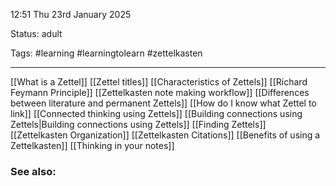 12:51 Thu 23rd January 2025

Status: adult

Tags: #learning #learningtolearn #zettelkasten

------------------------------------
[[What is a Zettel]]
[[Zettel titles]]
[[Characteristics of Zettels]]
[[Richard Feymann Principle]]
[[Zettelkasten note making workflow]]
[[Differences between literature and permanent Zettels]]
[[How do I know what Zettel to link]]
[[Connected thinking using Zettels]]
[[Building connections using Zettels|Building connections using Zettels]]
[[Finding Zettels]]
[[Zettelkasten Organization]]
[[Zettelkasten Citations]]
[[Benefits of using a Zettelkasten]]
[[Thinking in your notes]]

### See also: